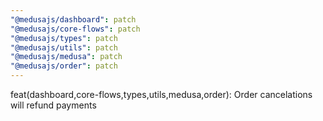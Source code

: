 ```yaml
---
"@medusajs/dashboard": patch
"@medusajs/core-flows": patch
"@medusajs/types": patch
"@medusajs/utils": patch
"@medusajs/medusa": patch
"@medusajs/order": patch
---
```


feat(dashboard,core-flows,types,utils,medusa,order): Order cancelations will refund payments
